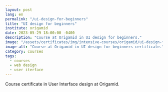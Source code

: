 ```yaml
---
layout: post
lang: en
permalink: "/ui-design-for-beginners"
title: "UI design for beginners"
institute: origamid
date: 2023-05-29 18:00:00 -0400
description: "Course at Origamid in UI design for beginners."
image: "/assets/certificates/img/intensive-courses/origamid/ui-design-for-beginners/front-en.jpg"
image-alt: "Course at Origamid in UI design for beginners certificate."
category: courses
tags:
  - courses
  - web design
  - user iterface
---
```


Course certificate in User Interface design at Origamid.
